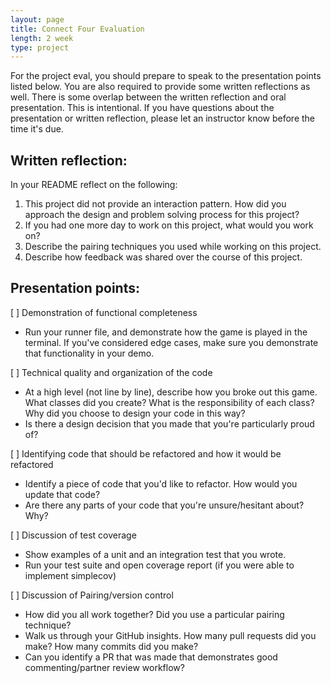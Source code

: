 ```yaml
---
layout: page
title: Connect Four Evaluation
length: 2 week 
type: project
---
```


For the project eval, you should prepare to speak to the presentation points listed below. You are also required to provide some written reflections as well. There is some overlap between the written reflection and oral presentation. This is intentional.  If you have questions about the presentation or written reflection, please let an instructor know before the time it's due.

## Written reflection:
In your README reflect on the following:

1. This project did not provide an interaction pattern. How did you approach the design and problem solving process for this project?
2. If you had one more day to work on this project, what would you work on?
3. Describe the pairing techniques you used while working on this project.
4. Describe how feedback was shared over the course of this project.

## Presentation points:

[ ] Demonstration of functional completeness 
 * Run your runner file, and demonstrate how the game is played in the terminal. If you've considered edge cases, make sure you demonstrate that functionality in your demo. 

[ ] Technical quality and organization of the code
 * At a high level (not line by line), describe how you broke out this game. What classes did you create? What is the responsibility of each class? Why did you choose to design your code in this way?
 * Is there a design decision that you made that you're particularly proud of? 

[ ] Identifying code that should be refactored and how it would be refactored
 * Identify a piece of code that you'd like to refactor. How would you update that code?
 * Are there any parts of your code that you're unsure/hesitant about? Why?

[ ] Discussion of test coverage 
 * Show examples of a unit and an integration test that you wrote. 
 * Run your test suite and open coverage report (if you were able to implement simplecov)

[ ] Discussion of Pairing/version control
 * How did you all work together? Did you use a particular pairing technique? 
 * Walk us through your GitHub insights. How many pull requests did you make? How many commits did you make?
 * Can you identify a PR that was made that demonstrates good commenting/partner review workflow?

